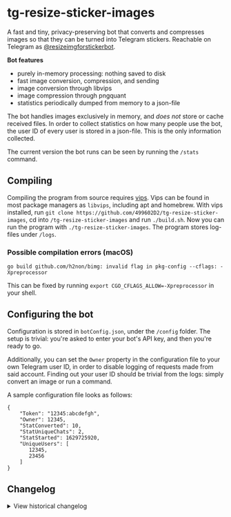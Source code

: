 # tg-resize-sticker-images
A fast and tiny, privacy-preserving bot that converts and compresses images so that they can be turned into Telegram stickers. Reachable on Telegram as [@resizeimgforstickerbot](https://t.me/resizeimgforstickerbot).

**Bot features**
- purely in-memory processing: nothing saved to disk
- fast image conversion, compression, and sending
- image conversion through libvips
- image compression through pngquant
- statistics periodically dumped from memory to a json-file

The bot handles images exclusively in memory, and _does not_ store or cache received files. In order to collect statistics on how many people use the bot, the user ID of every user is stored in a json-file. This is the only information collected.

The current version the bot runs can be seen by running the `/stats` command.

## Compiling
Compiling the program from source requires [vips](https://www.libvips.org/). Vips can be found in most package managers as `libvips`, including apt and homebrew. With vips installed, run `git clone https://github.com/499602D2/tg-resize-sticker-images`, cd into `/tg-resize-sticker-images` and run `./build.sh`. Now you can run the program with `./tg-resize-sticker-images`. The program stores log-files under `/logs`.

### Possible compilation errors (macOS)
    go build github.com/h2non/bimg: invalid flag in pkg-config --cflags: -Xpreprocessor

This can be fixed by running `export CGO_CFLAGS_ALLOW=-Xpreprocessor` in your shell.


## Configuring the bot
Configuration is stored in `botConfig.json`, under the `/config` folder. The setup is trivial: you're asked to enter your bot's API key, and then you're ready to go.

Additionally, you can set the `Owner` property in the configuration file to your own Telegram user ID, in order to disable logging of requests made from said account. Finding out your user ID should be trivial from the logs: simply convert an image or run a command.

A sample configuration file looks as follows:

```
{
    "Token": "12345:abcdefgh",
    "Owner": 12345,
    "StatConverted": 10,
    "StatUniqueChats": 2,
    "StatStarted": 1629725920,
    "UniqueUsers": [
       12345,
       23456
    ]
}
```

## Changelog
<details>
  <summary>View historical changelog</summary>

	0.0.0 (2021.03.29): started

	1.0.0 (2021.05.15): first go implementation

	1.1.0 (2021.05.16): keeping track of unique chats, binsearch

	1.2.0 (2021.05.17): callback buttons for /stats

	1.3.0 (2021.05.17): image compression with pngquant

	1.3.1 (2021.05.19): bug fixes, error handling

	1.4.0 (2021.08.22): error handling, local API support, handle interrupts

	1.4.1 (2021.08.25): logging changes to reduce disk writes

	1.5.0 (2021.08.30): added anti-spam measures, split the program into modules

	1.5.1 (2021.09.01): fix concurrent map writes

	1.5.2 (2021.09.09): improvements to spam management

	1.5.3 (2021.09.10): address occasional runtime errors

	1.5.4 (2021.09.13): tweaks to file names

	1.5.5 (2021.09.15): tweaks to error messages, memory

	1.5.6 (2021.09.27): logging improvements, add anti-spam insights

	1.5.7 (2021.09.30): callbacks for /spam, logging

	1.5.8 (2021.11.11): improvements to /spam command, bump telebot + core

	1.6.0 (2021.11.13): implement a message send queue, locks for config

	1.6.1 (2021.11.13): send error messages with queue

	1.6.2 (2021.11.14): add session struct, simplify media handling, add webp support

	1.6.3 (2021.11.15): log dl/resize failures, improve /start

	1.6.4 (2021.11.15): don't store chat ID on /start

	1.7.0 (2021.12.08): upgrade to telebot v3 and migrate code

	1.7.1 (2021.12.21): code refactor, bump deps

	1.8.0 (2022.02.02): rewrite resize function, optimize download flow, remove local API code, refactor code, small fixes

	1.8.1 (2022.02.02): go mod tidy, fix nil pointer dereference

	1.8.2 (2022.02.08): bump deps, added build script, optimize request flow

	1.8.3 (2022.03.03): attempt to fix resize errors, reduce queue clear interval, bump gocron 

	1.9.0 (2022.03.04): improve resize flow and fix errors when processing small images

	1.10.10 (2022.06.04): simplified and improved spam management, logging and message changes, code cleanup
</details>
